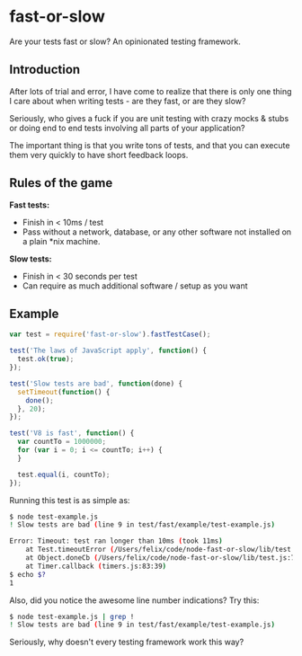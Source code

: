 # fast-or-slow

Are your tests fast or slow? An opinionated testing framework.

## Introduction

After lots of trial and error, I have come to realize that there is only one
thing I care about when writing tests - are they fast, or are they slow?

Seriously, who gives a fuck if you are unit testing with crazy mocks & stubs
or doing end to end tests involving all parts of your application?

The important thing is that you write tons of tests, and that you can execute
them very quickly to have short feedback loops.

## Rules of the game

**Fast tests:**

* Finish in < 10ms / test
* Pass without a network, database, or any other software not installed on a
  plain \*nix machine.

**Slow tests:**

* Finish in < 30 seconds per test
* Can require as much additional software / setup as you want

## Example

``` javascript
var test = require('fast-or-slow').fastTestCase();

test('The laws of JavaScript apply', function() {
  test.ok(true);
});

test('Slow tests are bad', function(done) {
  setTimeout(function() {
    done();
  }, 20);
});

test('V8 is fast', function() {
  var countTo = 1000000;
  for (var i = 0; i <= countTo; i++) {
  }

  test.equal(i, countTo);
});
```

Running this test is as simple as:

``` bash
$ node test-example.js
! Slow tests are bad (line 9 in test/fast/example/test-example.js)

Error: Timeout: test ran longer than 10ms (took 11ms)
    at Test.timeoutError (/Users/felix/code/node-fast-or-slow/lib/test.js:136:13)
    at Object.doneCb (/Users/felix/code/node-fast-or-slow/lib/test.js:74:50)
    at Timer.callback (timers.js:83:39)
$ echo $?
1
```
Also, did you notice the awesome line number indications? Try this:

``` bash
$ node test-example.js | grep !
! Slow tests are bad (line 9 in test/fast/example/test-example.js)
```

Seriously, why doesn't every testing framework work this way?
